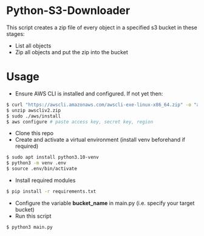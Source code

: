 # Python-S3-Downloader

This script creates a zip file of every object in a specified s3 bucket in these stages:
- List all objects
- Zip all objects and put the zip into the bucket

# Usage

- Ensure AWS CLI is installed and configured. If not yet then:
```bash
$ curl "https://awscli.amazonaws.com/awscli-exe-linux-x86_64.zip" -o "awscliv2.zip"
$ unzip awscliv2.zip
$ sudo ./aws/install
$ aws configure # paste access key, secret key, region
```
- Clone this repo
- Create and activate a virtual environment (install venv beforehand if required)
```bash
$ sudo apt install python3.10-venv
$ python3 -m venv .env
$ source .env/bin/activate
```
- Install required modules
```bash
$ pip install -r requirements.txt
```
- Configure the variable __bucket_name__ in main.py (i.e. specify your target bucket)
- Run this script
```bash
$ python3 main.py
```
